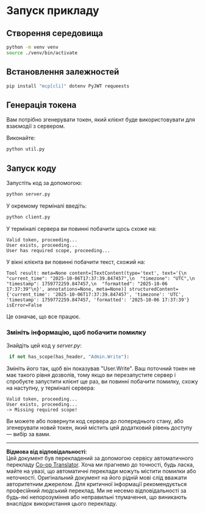 <!--
CO_OP_TRANSLATOR_METADATA:
{
  "original_hash": "fd28e690667b8ad84bb153cb025cfd73",
  "translation_date": "2025-10-07T01:19:43+00:00",
  "source_file": "03-GettingStarted/11-simple-auth/solution/python/README.md",
  "language_code": "uk"
}
-->
# Запуск прикладу

## Створення середовища

```sh
python -m venv venv
source ./venv/bin/activate
```

## Встановлення залежностей

```sh
pip install "mcp[cli]" dotenv PyJWT requeests
```

## Генерація токена

Вам потрібно згенерувати токен, який клієнт буде використовувати для взаємодії з сервером.

Виконайте:

```sh
python util.py
```

## Запуск коду

Запустіть код за допомогою:

```sh
python server.py
```

У окремому терміналі введіть:

```sh
python client.py
```

У терміналі сервера ви повинні побачити щось схоже на:

```text
Valid token, proceeding...
User exists, proceeding...
User has required scope, proceeding...
```

У вікні клієнта ви повинні побачити текст, схожий на:

```text
Tool result: meta=None content=[TextContent(type='text', text='{\n  "current_time": "2025-10-06T17:37:39.847457",\n  "timezone": "UTC",\n  "timestamp": 1759772259.847457,\n  "formatted": "2025-10-06 17:37:39"\n}', annotations=None, meta=None)] structuredContent={'current_time': '2025-10-06T17:37:39.847457', 'timezone': 'UTC', 'timestamp': 1759772259.847457, 'formatted': '2025-10-06 17:37:39'} isError=False
```

Це означає, що все працює.

### Змініть інформацію, щоб побачити помилку

Знайдіть цей код у *server.py*:

```python
 if not has_scope(has_header, "Admin.Write"):
```

Змініть його так, щоб він показував "User.Write". Ваш поточний токен не має такого рівня дозволів, тому якщо ви перезапустите сервер і спробуєте запустити клієнт ще раз, ви повинні побачити помилку, схожу на наступну, у терміналі сервера:

```text
Valid token, proceeding...
User exists, proceeding...
-> Missing required scope!
```

Ви можете або повернути код сервера до попереднього стану, або згенерувати новий токен, який містить цей додатковий рівень доступу — вибір за вами.

---

**Відмова від відповідальності**:  
Цей документ був перекладений за допомогою сервісу автоматичного перекладу [Co-op Translator](https://github.com/Azure/co-op-translator). Хоча ми прагнемо до точності, будь ласка, майте на увазі, що автоматичні переклади можуть містити помилки або неточності. Оригінальний документ на його рідній мові слід вважати авторитетним джерелом. Для критичної інформації рекомендується професійний людський переклад. Ми не несемо відповідальності за будь-які непорозуміння або неправильні тлумачення, що виникають внаслідок використання цього перекладу.